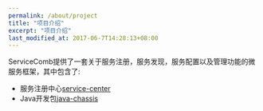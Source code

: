 ```yaml
---
permalink: /about/project
title: "项目介绍"
excerpt: "项目介绍"
last_modified_at: 2017-06-7T14:28:13+08:00
---
```

ServiceComb提供了一套关于服务注册，服务发现，服务配置以及管理功能的微服务框架，其中包含了:
 * 服务注册中心[service-center](https://github.com/ServiceComb/service-center)
 * Java开发包[java-chassis](https://github.com/ServiceComb/java-chassis) 
